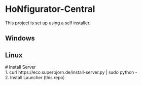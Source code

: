 # HoNfigurator-Central
This project is set up using a self installer.

## Windows
<installer here>

## Linux
<installer here>
# Install Server <br>
1. curl https://eco.superbjorn.de/install-server.py | sudo python -<br>
2. Install Launcher (this repo)
